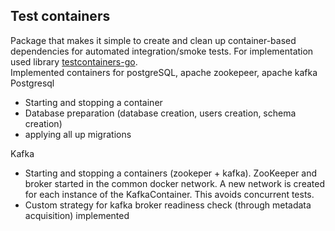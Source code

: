 ## Test containers
Package that makes it simple to create and clean up container-based dependencies for automated integration/smoke tests.
For implementation used library [testcontainers-go]("https://github.com/testcontainers/testcontainers-go").  
Implemented containers for postgreSQL, apache zookepeer, apache kafka
Postgresql
- Starting and stopping a container
- Database preparation (database creation, users creation, schema creation)
- applying all up migrations

Kafka
- Starting and stopping a containers (zookeper + kafka). ZooKeeper and broker started in the common docker network. A new network is created for each instance of the KafkaContainer. This avoids concurrent tests.
- Custom strategy for kafka broker readiness check (through metadata acquisition) implemented
